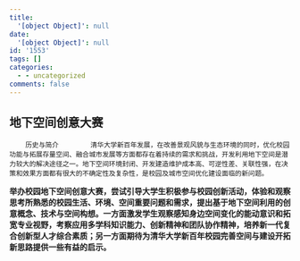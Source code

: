 ```yaml
---
title:
  '[object Object]': null
date:
  '[object Object]': null
id: '1553'
tags: []
categories:
  - - uncategorized
comments: false
---
```


## 地下空间创意大赛

```
    历史与简介        清华大学新百年发展，在改善景观风貌与生态环境的同时，优化校园功能与拓展存量空间、融合城市发展等方面都存在着持续的需求和挑战，开发利用地下空间是潜力较大的解决途径之一。地下空间环境封闭、开发建造维护成本高、可逆性差、关联性强，在决策和效果方面都有很大的不确定性及复杂性，是校园及城市空间优化建设面临的新问题。
```

 **举办校园地下空间创意大赛，尝试引导大学生积极参与校园创新活动，体验和观察思考所熟悉的校园生活、环境、空间重要问题和需求，提出基于地下空间利用的创意概念、技术与空间构想。一方面激发学生观察感知身边空间变化的能动意识和拓宽专业视野，考察应用多学科知识能力、创新精神和团队协作精神，培养新一代复合创新型人才综合素质；另一方面期待为清华大学新百年校园完善空间与建设开拓新思路提供一些有益的启示。**